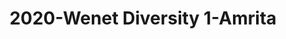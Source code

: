 ---
schema: default
title: 2020-Wenet Diversity 1-Amrita
organization: Unitn
notes: The study aimed to assess diversity through the social practices and daily behaviors of university students from eight different countries. The research was carried out in two phases. Initially, a large sample of students from Denmark, Italy, Mongolia, Paraguay, the United Kingdom, China, Mexico, and India, completed a survey on their social practices, as well as their socio-demographic, cultural, and psychological elements. In the second phase, a sub-sample of the respondents engaged in a four-week data collection by using an innovative smartphone application called iLog. This app collected data from thirty-four smartphone sensors around the clock, allowing for an in-depth investigation into the diversity and daily routines of university students across countries, both synchronically and diachronically.
resources:
  - name: 2022_WeNet_Diversity1_Technical-Report(2020-2021)
    url: >-
      https://drive.google.com/file/d/1TMrjkAEWRZ5xhETJKOCnERgh_Z06PO2E/view?usp=drive_link
    format: PDF
license: >-
  ./../../resources/2023LivePeopleLicense.html
dataset_name: Wenet Diversity 1
location: Asunción (Paraguay)
latitude_map: 25.26
longitude_map: 57.57
start_date: 2021.09.28
end_date: 2021.12.11
dataset_type: Sensors, <a href="https://datascientiafoundation.github.io/LivePeople/datasets/2020-DV1-Asuncion-Diachronic-Interactions/"> Diachronic-Interactions</a>, <a href="https://datascientiafoundation.github.io/LivePeople/datasets/2020-DV1-Asuncion-Synchronic-Interactions/"> Synchronic-Interactions</a>
sensor_type:  <a href="https://datascientiafoundation.github.io/LivePeople/datasets/2020-DV1-Asuncion-App-usage/"> App-usage</a>,  <a href="https://datascientiafoundation.github.io/LivePeople/datasets/2020-DV1-Asuncion-Device-usage/"> Device-usage</a>, <a href="https://datascientiafoundation.github.io/LivePeople/datasets/2020-DV1-Asuncion-Position/"> Position</a>,  <a href="https://datascientiafoundation.github.io/LivePeople/datasets/2020-DV1-Asuncion-Connectivity/"> Connectivity</a>, <a href="https://datascientiafoundation.github.io/LivePeople/datasets/2020-DV1-Asuncion-Motion/"> Motion</a>,  <a href="https://datascientiafoundation.github.io/LivePeople/datasets/2020-DV1-Asuncion-Environment/"> Environment</a>, <a href="https://datascientiafoundation.github.io/LivePeople/datasets/2020-DV1-Asuncion-Diachronic-Interactions/"> Diachronic-Interactions</a>, <a href="https://datascientiafoundation.github.io/LivePeople/datasets/2020-DV1-Asuncion-Synchronic-Interactions/"> Synchronic-Interactions</a> 
size: 3.3 GB  
dataset_format: parquet
other_format: csv
number_participants: 25
language: unknown 
collection_name: Diversity1
project_url: <a href="https://ds.datascientia.eu/community/public/projects/6b8e2fb9-30d9-4fdb-9116-0cc7cc00ba3e">https://ds.datascientia.eu/community/public/projects/6b8e2fb9-30d9-4fdb-9116-0cc7cc00ba3e</a>
category:
  - Project
5_stars: 3
publication_date: 2023-11-30 00:00:00
identifier: 004.AAAD.AAG.**
request_contact: datadistribution.knowdive@unitn.it
--- 